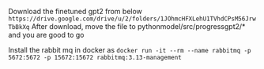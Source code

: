 

Download the finetuned gpt2 from below
`https://drive.google.com/drive/u/2/folders/1JOhmcHFXLehU1TVhdCPsM56JrwTbBkXq`
After download, move the file to pythonmodel/src/progressgpt2/*
and you are good to go

Install the rabbit mq in docker as
`docker run -it --rm --name rabbitmq -p 5672:5672 -p 15672:15672 rabbitmq:3.13-management`

